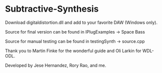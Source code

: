 # Subtractive-Synthesis

Download digitaldistortion.dll and add to your favorite DAW (Windows only). 

Source for final version can be found in IPlugExamples -> Space Bass 

Source for manual testing can be found in testingSynth -> source.cpp


Thank you to Martin Finke for the wonderful guide and Oli Larkin for WDL-ODL. 


Developed by Jese Hernandez, Rory Rao, and me. 
